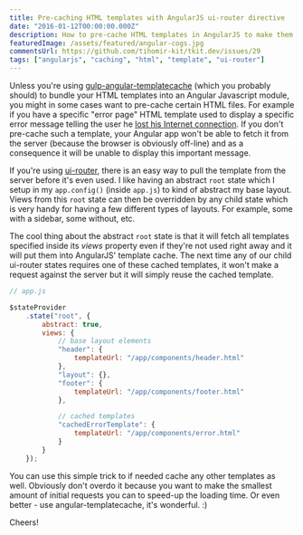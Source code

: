 ```yaml
---
title: Pre-caching HTML templates with AngularJS ui-router directive
date: "2016-01-12T00:00:00.000Z"
description: How to pre-cache HTML templates in AngularJS to make them accessible even if the app goes offline?
featuredImage: /assets/featured/angular-cogs.jpg
commentsUrl: https://github.com/tihomir-kit/tkit.dev/issues/29
tags: ["angularjs", "caching", "html", "template", "ui-router"]
---
```


Unless you're using [gulp-angular-templatecache](https://www.npmjs.com/package/gulp-angular-templatecache) (which you probably should) to bundle your HTML templates into an Angular Javascript module, you might in some cases want to pre-cache certain HTML files. For example if you have a specific "error page" HTML template used to display a specific error message telling the user he [lost his Internet connection](/2015/12/01/pre-caching-html-templates-with-angularjs-ui-router-directive/). If you don't pre-cache such a template, your Angular app won't be able to fetch it from the server (because the browser is obviously off-line) and as a consequence it will be unable to display this important message.

If you're using [ui-router](https://github.com/angular-ui/ui-router), there is an easy way to pull the template from the server before it's even used. I like having an abstract `root` state which I setup in my `app.config()` (inside `app.js`) to kind of abstract my base layout. Views from this `root` state can then be overridden by any child state which is very handy for having a few different types of layouts. For example, some with a sidebar, some without, etc.

The cool thing about the abstract `root` state is that it will fetch all templates specified inside its _views_ property even if they're not used right away and it will put them into AngularJS' template cache. The next time any of our child ui-router states requires one of these cached templates, it won't make a request against the server but it will simply reuse the cached template.

```js
// app.js

$stateProvider
    .state("root", {
        abstract: true,
        views: {
            // base layout elements
            "header": {
                templateUrl: "/app/components/header.html"
            },
            "layout": {},
            "footer": {
                templateUrl: "/app/components/footer.html"
            },

            // cached templates
            "cachedErrorTemplate": {
                templateUrl: "/app/components/error.html"
            }
        }
    });
```

You can use this simple trick to if needed cache any other templates as well. Obviously don't overdo it because you want to make the smallest amount of initial requests you can to speed-up the loading time. Or even better - use angular-templatecache, it's wonderful. :)

Cheers!